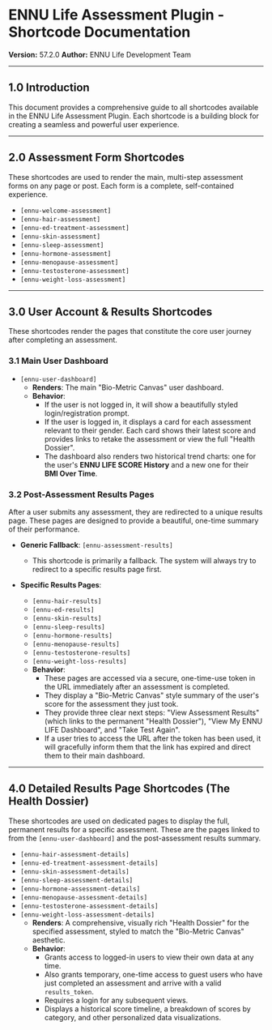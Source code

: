 # ENNU Life Assessment Plugin - Shortcode Documentation

**Version:** 57.2.0
**Author:** ENNU Life Development Team

---

## 1.0 Introduction

This document provides a comprehensive guide to all shortcodes available in the ENNU Life Assessment Plugin. Each shortcode is a building block for creating a seamless and powerful user experience.

---

## 2.0 Assessment Form Shortcodes

These shortcodes are used to render the main, multi-step assessment forms on any page or post. Each form is a complete, self-contained experience.

*   `[ennu-welcome-assessment]`
*   `[ennu-hair-assessment]`
*   `[ennu-ed-treatment-assessment]`
*   `[ennu-skin-assessment]`
*   `[ennu-sleep-assessment]`
*   `[ennu-hormone-assessment]`
*   `[ennu-menopause-assessment]`
*   `[ennu-testosterone-assessment]`
*   `[ennu-weight-loss-assessment]`

---

## 3.0 User Account & Results Shortcodes

These shortcodes render the pages that constitute the core user journey after completing an assessment.

### 3.1 Main User Dashboard

*   `[ennu-user-dashboard]`
    *   **Renders**: The main "Bio-Metric Canvas" user dashboard.
    *   **Behavior**:
        *   If the user is not logged in, it will show a beautifully styled login/registration prompt.
        *   If the user is logged in, it displays a card for each assessment relevant to their gender. Each card shows their latest score and provides links to retake the assessment or view the full "Health Dossier".
        *   The dashboard also renders two historical trend charts: one for the user's **ENNU LIFE SCORE History** and a new one for their **BMI Over Time**.

### 3.2 Post-Assessment Results Pages

After a user submits any assessment, they are redirected to a unique results page. These pages are designed to provide a beautiful, one-time summary of their performance.

*   **Generic Fallback**: `[ennu-assessment-results]`
    *   This shortcode is primarily a fallback. The system will always try to redirect to a specific results page first.

*   **Specific Results Pages**:
    *   `[ennu-hair-results]`
    *   `[ennu-ed-results]`
    *   `[ennu-skin-results]`
    *   `[ennu-sleep-results]`
    *   `[ennu-hormone-results]`
    *   `[ennu-menopause-results]`
    *   `[ennu-testosterone-results]`
    *   `[ennu-weight-loss-results]`
    *   **Behavior**:
        *   These pages are accessed via a secure, one-time-use token in the URL immediately after an assessment is completed.
        *   They display a "Bio-Metric Canvas" style summary of the user's score for the assessment they just took.
        *   They provide three clear next steps: "View Assessment Results" (which links to the permanent "Health Dossier"), "View My ENNU LIFE Dashboard", and "Take Test Again".
        *   If a user tries to access the URL after the token has been used, it will gracefully inform them that the link has expired and direct them to their main dashboard.

---

## 4.0 Detailed Results Page Shortcodes (The Health Dossier)

These shortcodes are used on dedicated pages to display the full, permanent results for a specific assessment. These are the pages linked to from the `[ennu-user-dashboard]` and the post-assessment results summary.

*   `[ennu-hair-assessment-details]`
*   `[ennu-ed-treatment-assessment-details]`
*   `[ennu-skin-assessment-details]`
*   `[ennu-sleep-assessment-details]`
*   `[ennu-hormone-assessment-details]`
*   `[ennu-menopause-assessment-details]`
*   `[ennu-testosterone-assessment-details]`
*   `[ennu-weight-loss-assessment-details]`
    *   **Renders**: A comprehensive, visually rich "Health Dossier" for the specified assessment, styled to match the "Bio-Metric Canvas" aesthetic.
    *   **Behavior**:
        *   Grants access to logged-in users to view their own data at any time.
        *   Also grants temporary, one-time access to guest users who have just completed an assessment and arrive with a valid `results_token`.
        *   Requires a login for any subsequent views.
        *   Displays a historical score timeline, a breakdown of scores by category, and other personalized data visualizations.

